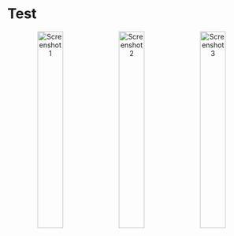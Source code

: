 # Test
<p align="center">
  <img src="https://github.com/OffRange/PasswordManager/assets/42292083/424f0602-ede6-4501-bec7-90fb52396e83" width="32%" alt="Screenshot 1"/>
  <img src="https://github.com/OffRange/PasswordManager/assets/42292083/4e26e4c6-7167-4e66-9b9b-676a7470ba7a" width="32%" alt="Screenshot 2"/>
  <img src="https://github.com/OffRange/PasswordManager/assets/42292083/badae815-6c0a-4758-8d88-ca8aa5fb5688" width="32%" alt="Screenshot 3"/>
</p>
